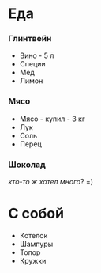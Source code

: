 Еда
====

### Глинтвейн
 * Вино - 5 л
 * Специи
 * Мед
 * Лимон 
 
### Мясо
 * Мясо - купил - 3 кг
 * Лук
 * Соль
 * Перец
 
### Шоколад
*кто-то ж хотел много*? =)

С собой
====

 * Котелок
 * Шампуры
 * Топор
 * Кружки

